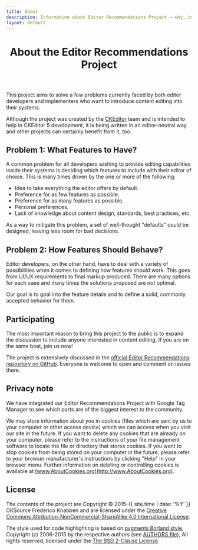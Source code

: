 ```yaml
---
title: About
description: Information about Editor Recommendations Project – why, by whom and how
layout: default
---
```


<header class="page-header">
	<h1>About the Editor Recommendations Project</h1>
</header>

This project aims to solve a few problems currently faced by both editor developers and implementers who want
to introduce content editing into their systems.

Although the project was created by the [CKEditor](http://ckeditor.com/) team and is intended to help in CKEditor 5 development, it is being written in an editor-neutral way and other projects can certainly benefit from it, too.

## Problem 1: What Features to Have?

A common problem for all developers wishing to provide editing capabilities inside their systems is deciding which features to include with their editor of choice. This is many times driven by the one or more of the following:

 * Idea to take everything the editor offers by default.
 * Preference for as few features as possible.
 * Preference for as many features as possible.
 * Personal preferences.
 * Lack of knowledge about content design, standards, best practices, etc.

As a way to mitigate this problem, a set of well-thought "defaults" could be designed, leaving less room for bad decisions.

## Problem 2: How Features Should Behave?

Editor developers, on the other hand, have to deal with a variety of possibilities when it comes to defining how features should work. This goes from UI/UX requirements to final markup produced. There are many options for each case and many times the solutions proposed are not optimal.

Our goal is to goal into the feature details and to define a solid, commonly accepted behavior for them.

## Participating

The most important reason to bring this project to the public is to expand the discussion to include anyone interested in content editing. If you are on the same boat, join us now!

The project is extensively discussed in the [official Editor Recommendations repository on GitHub](https://github.com/ckeditor/editor-recommendations). Everyone is welcome to open and comment on issues there.

## Privacy note

We have integrated our Editor Recommendations Project with Google Tag Manager to see which parts are of the biggest interest to the community.

We may store information about you in cookies (files which are sent by us to your computer or other access device) which we can access when you visit our site in the future. If you want to delete any cookies that are already on your computer, please refer to the instructions of your file management software to locate the file or directory that stores cookies. If you want to stop cookies from being stored on your computer in the future, please refer to your browser manufacturer's instructions by clicking "Help" in your browser menu. Further information on deleting or controlling cookies is available at [www.AboutCookies.org](http://www.AboutCookies.org).

## License

The contents of the project are Copyright © 2015-{{ site.time | date: '%Y' }} CKSource Frederico Knabben and are licensed under the [Creative Commons Attribution-NonCommercial-ShareAlike 4.0 International License](http://creativecommons.org/licenses/by-nc-sa/4.0/).

The style used for code highlighting is based on [pygments Borland style](http://pygments.org/), Copyright (c) 2006-2015 by the respective authors (see [AUTHORS file](https://bitbucket.org/birkenfeld/pygments-main/src/1942ca9ff6312400f8de7a5039c6aea6d111842a/AUTHORS)), All rights reserved, licensed under the [The BSD 2-Clause License](https://bitbucket.org/birkenfeld/pygments-main/src/1942ca9ff6312400f8de7a5039c6aea6d111842a/LICENSE).
